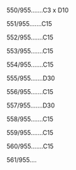 550/955.......C3 x D10 


551/955.......C15 


552/955.......C15 


553/955.......C15 


554/955.......C15 


555/955.......D30 


556/955.......C15 


557/955.......D30 


558/955.......C15 


559/955.......C15 


560/955.......C15 


561/955.... 

